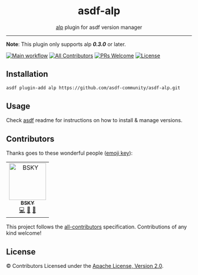 <div align="center">
<h1>asdf-alp</h1>
<span><a href="https://github.com/tkuchiki/alp">alp</a> plugin for asdf version manager</span>
</div>
<hr />

**Note**: This plugin only supports alp **_0.3.0_** or later.

[![Main workflow](https://github.com/asdf-community/asdf-alp/workflows/Main%20workflow/badge.svg)](https://github.com/asdf-community/asdf-alp/actions)
[![All Contributors](https://img.shields.io/badge/all_contributors-1-orange.svg?style=flat-square)](#contributors)
[![PRs Welcome](https://img.shields.io/badge/PRs-welcome-brightgreen.svg?style=flat-square)](http://makeapullrequest.com)
[![License](https://img.shields.io/github/license/asdf-community/asdf-alp?style=flat-square&color=brightgreen)](https://github.com/asdf-community/asdf-alp/blob/master/LICENSE)

## Installation

```bash
asdf plugin-add alp https://github.com/asdf-community/asdf-alp.git
```

## Usage

Check [asdf](https://github.com/asdf-vm/asdf) readme for instructions on how to
install & manage versions.

## Contributors

Thanks goes to these wonderful people
([emoji key](https://allcontributors.org/docs/en/emoji-key)):

<!-- ALL-CONTRIBUTORS-LIST:START - Do not remove or modify this section -->
<!-- prettier-ignore -->
<table>
  <tr>
    <td align="center"><a href="https://bsky.moe"><img src="https://avatars3.githubusercontent.com/u/38746192?v=4" width="100px;" alt="BSKY"/><br /><sub><b>BSKY</b></sub></a><br /><a href="https://github.com/asdf-community/asdf-alp/commits?author=imbsky" title="Code">💻</a> <a href="https://github.com/asdf-community/asdf-alp/commits?author=imbsky" title="Documentation">📖</a> <a href="#maintenance-imbsky" title="Maintenance">🚧</a></td>
  </tr>
</table>

<!-- ALL-CONTRIBUTORS-LIST:END -->

This project follows the
[all-contributors](https://github.com/all-contributors/all-contributors)
specification. Contributions of any kind welcome!

## License

&copy; Contributors Licensed under the
[Apache License, Version 2.0](https://www.apache.org/licenses/LICENSE-2.0).
